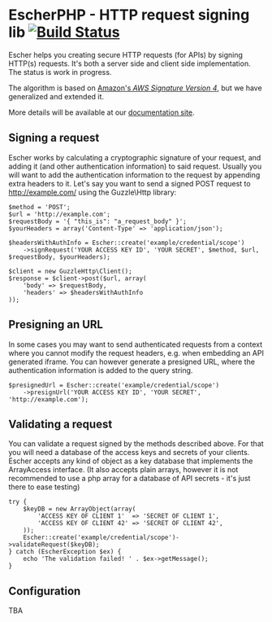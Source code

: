 EscherPHP - HTTP request signing lib [![Build Status](https://travis-ci.org/emartech/escher-php.svg?branch=master)](https://travis-ci.org/emartech/escher-php)
===================================

Escher helps you creating secure HTTP requests (for APIs) by signing HTTP(s) requests. It's both a server side and client side implementation. The status is work in progress.

The algorithm is based on [Amazon's _AWS Signature Version 4_](http://docs.aws.amazon.com/AmazonS3/latest/API/sig-v4-authenticating-requests.html), but we have generalized and extended it.

More details will be available at our [documentation site](https://documentation.emarsys.com/).


Signing a request
-----------------

Escher works by calculating a cryptographic signature of your request, and adding it (and other authentication information) to said request.
Usually you will want to add the authentication information to the request by appending extra headers to it.
Let's say you want to send a signed POST request to http://example.com/ using the Guzzle\Http library:

    $method = 'POST';
    $url = 'http://example.com';
    $requestBody = '{ "this_is": "a_request_body" }';
    $yourHeaders = array('Content-Type' => 'application/json');

    $headersWithAuthInfo = Escher::create('example/credential/scope')
        ->signRequest('YOUR ACCESS KEY ID', 'YOUR SECRET', $method, $url, $requestBody, $yourHeaders);

    $client = new GuzzleHttp\Client();
    $response = $client->post($url, array(
        'body' => $requestBody,
        'headers' => $headersWithAuthInfo
    ));

Presigning an URL
-----------------

In some cases you may want to send authenticated requests from a context where you cannot modify the request headers, e.g. when embedding an API generated iframe.
You can however generate a presigned URL, where the authentication information is added to the query string.

    $presignedUrl = Escher::create('example/credential/scope')
        ->presignUrl('YOUR ACCESS KEY ID', 'YOUR SECRET', 'http://example.com');


Validating a request
--------------------

You can validate a request signed by the methods described above. For that you will need a database of the access keys and secrets of your clients.
Escher accepts any kind of object as a key database that implements the ArrayAccess interface. (It also accepts plain arrays, however it is not recommended to use a php array for a database of API secrets - it's just there to ease testing)

    try {
        $keyDB = new ArrayObject(array(
            'ACCESS KEY OF CLIENT 1'  => 'SECRET OF CLIENT 1',
            'ACCESS KEY OF CLIENT 42' => 'SECRET OF CLIENT 42',
        ));
        Escher::create('example/credential/scope')->validateRequest($keyDB);
    } catch (EscherException $ex) {
        echo 'The validation failed! ' . $ex->getMessage();
    }

Configuration
-------------

TBA
